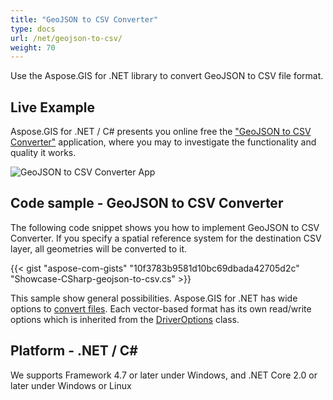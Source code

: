 ```yaml
---
title: "GeoJSON to CSV Converter"
type: docs
url: /net/geojson-to-csv/
weight: 70
---
```


Use the Aspose.GIS for .NET library to convert GeoJSON to CSV file format.

## **Live Example**

Aspose.GIS for .NET / C# presents you online free the ["GeoJSON to CSV Converter"](https://products.aspose.app/gis/conversion/geojson-to-csv) application, where you may to investigate the functionality and quality it works.

![GeoJSON to CSV Converter App](conversion.png)

## **Code sample - GeoJSON to CSV Converter**

The following code snippet shows you how to implement GeoJSON to CSV Converter. If you specify a spatial reference system for the destination CSV layer, all geometries will be converted to it. 

{{< gist "aspose-com-gists" "10f3783b9581d10bc69dbada42705d2c" "Showcase-CSharp-geojson-to-csv.cs" >}}

This sample show general possibilities. Aspose.GIS for .NET has wide options to [convert files](https://docs.aspose.com/gis/net/vector-layers/). Each vector-based format has its own read/write options which is inherited from the [DriverOptions](https://reference.aspose.com/gis/net/aspose.gis/driveroptions) class.

## **Platform - .NET / C#**

We supports Framework 4.7 or later under Windows, and .NET Core 2.0 or later under Windows or Linux
